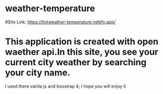 ﻿# weather-temperature
 #Site Link: https://hotweather-temperature.netlify.app/
 # This application is created with open waether api.In this site, you see your current city weather by searching your city name.
 I used there vanila js and boostrap 4;
 I hope you will enjoy it
